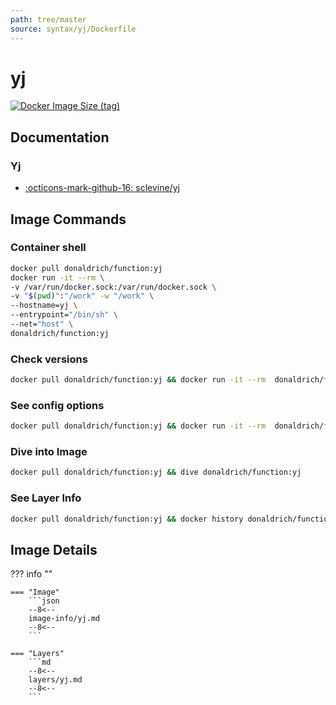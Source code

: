 ```yaml
---
path: tree/master
source: syntax/yj/Dockerfile
---
```


# yj

[![Docker Image Size (tag)](https://img.shields.io/docker/image-size/donaldrich/function/yj?color=blue&label=donaldrich/function:yj&logo=docker&style=flat-square)](https://hub.docker.com/r/donaldrich/function/yj)

## Documentation

### Yj

- [:octicons-mark-github-16: sclevine/yj](https://github.com/sclevine/yj)

## Image Commands

### Container shell

```sh
docker pull donaldrich/function:yj
docker run -it --rm \
-v /var/run/docker.sock:/var/run/docker.sock \
-v "$(pwd)":"/work" -w "/work" \
--hostname=yj \
--entrypoint="/bin/sh" \
--net="host" \
donaldrich/function:yj
```

### Check versions

```sh
docker pull donaldrich/function:yj && docker run -it --rm  donaldrich/function:yj validate
```

### See config options

```sh
docker pull donaldrich/function:yj && docker run -it --rm  donaldrich/function:yj help
```

### Dive into Image

```sh
docker pull donaldrich/function:yj && dive donaldrich/function:yj
```

### See Layer Info

```sh
docker pull donaldrich/function:yj && docker history donaldrich/function:yj
```

## Image Details

??? info ""

    === "Image"
        ```json
        --8<--
        image-info/yj.md
        --8<--
        ```

    === "Layers"
        ```md
        --8<--
        layers/yj.md
        --8<--
        ```
